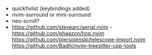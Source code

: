 


- quickfixlist (keybindings added)
- nvim-surround or mini-surround
- neo-scroll?
- https://github.com/stevearc/aerial.nvim
-https://github.com/phaazon/hop.nvim
https://github.com/piersolenski/telescope-import.nvim
https://github.com/Badhi/nvim-treesitter-cpp-tools
